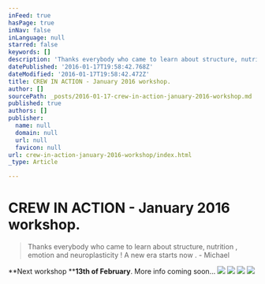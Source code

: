 ```yaml
---
inFeed: true
hasPage: true
inNav: false
inLanguage: null
starred: false
keywords: []
description: 'Thanks everybody who came to learn about structure, nutrition , emotion and neuroplasticity ! A new era starts now . - Michael'
datePublished: '2016-01-17T19:58:42.768Z'
dateModified: '2016-01-17T19:58:42.472Z'
title: CREW IN ACTION - January 2016 workshop.
author: []
sourcePath: _posts/2016-01-17-crew-in-action-january-2016-workshop.md
published: true
authors: []
publisher:
  name: null
  domain: null
  url: null
  favicon: null
url: crew-in-action-january-2016-workshop/index.html
_type: Article

---
```

# CREW IN ACTION - January 2016 workshop.

> Thanks everybody who came to learn about structure, nutrition , emotion and neuroplasticity ! A new era starts now . - Michael

**Next workshop ****13th of February**. More info coming soon...
![](https://s3-us-west-2.amazonaws.com/the-grid-img/p/a2a06da0f09e96b6e85e7372da361e5cb26f67a4.jpg)
![](https://the-grid-user-content.s3-us-west-2.amazonaws.com/265449be-1685-4379-b3b9-07655fbc1242.jpg)
![](https://the-grid-user-content.s3-us-west-2.amazonaws.com/e258aaaf-30b1-4b31-b9aa-b2a6c5e8ac73.jpg)
![](https://the-grid-user-content.s3-us-west-2.amazonaws.com/128fc48c-b357-44d2-8af5-aef4c7ca7a06.jpg)
